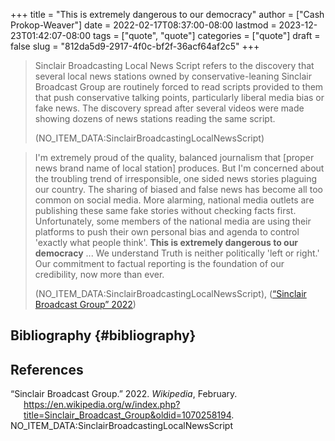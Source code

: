 +++
title = "This is extremely dangerous to our democracy"
author = ["Cash Prokop-Weaver"]
date = 2022-02-17T08:37:00-08:00
lastmod = 2023-12-23T01:42:07-08:00
tags = ["quote", "quote"]
categories = ["quote"]
draft = false
slug = "812da5d9-2917-4f0c-bf2f-36acf64af2c5"
+++

> Sinclair Broadcasting Local News Script refers to the discovery that several local news stations owned by conservative-leaning Sinclair Broadcast Group are routinely forced to read scripts provided to them that push conservative talking points, particularly liberal media bias or fake news. The discovery spread after several videos were made showing dozens of news stations reading the same script.
>
> (NO_ITEM_DATA:SinclairBroadcastingLocalNewsScript)

<!--quoteend-->

> I'm extremely proud of the quality, balanced journalism that [proper news brand name of local station] produces. But I'm concerned about the troubling trend of irresponsible, one sided news stories plaguing our country. The sharing of biased and false news has become all too common on social media. More alarming, national media outlets are publishing these same fake stories without checking facts first. Unfortunately, some members of the national media are using their platforms to push their own personal bias and agenda to control 'exactly what people think'. **This is extremely dangerous to our democracy** ...  We understand Truth is neither politically 'left or right.' Our commitment to factual reporting is the foundation of our credibility, now more than ever.
>
> (NO_ITEM_DATA:SinclairBroadcastingLocalNewsScript), (<a href="#citeproc_bib_item_1">“Sinclair Broadcast Group” 2022</a>)


## Bibliography {#bibliography}

## References

<style>.csl-entry{text-indent: -1.5em; margin-left: 1.5em;}</style><div class="csl-bib-body">
  <div class="csl-entry"><a id="citeproc_bib_item_1"></a>“Sinclair Broadcast Group.” 2022. <i>Wikipedia</i>, February. <a href="https://en.wikipedia.org/w/index.php?title=Sinclair_Broadcast_Group&oldid=1070258194">https://en.wikipedia.org/w/index.php?title=Sinclair_Broadcast_Group&#38;oldid=1070258194</a>.</div>
  <div class="csl-entry">NO_ITEM_DATA:SinclairBroadcastingLocalNewsScript</div>
</div>
